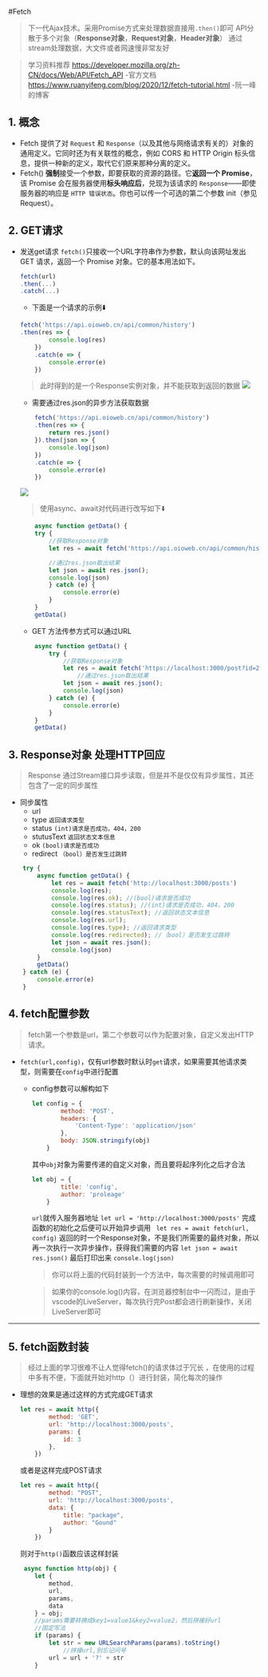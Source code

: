 #Fetch
> 下一代Ajax技术。采用Promise方式来处理数据直接用`.then()`即可
> API分散于多个对象（**Response对象**，**Request对象**，**Header对象**） 
> 通过stream处理数据，大文件或者网速慢非常友好

>学习资料推荐
https://developer.mozilla.org/zh-CN/docs/Web/API/Fetch_API  -官方文档
https://www.ruanyifeng.com/blog/2020/12/fetch-tutorial.html -阮一峰的博客


## 1. 概念
- Fetch 提供了对 `Request` 和 `Response`（以及其他与网络请求有关的）对象的通用定义。它同时还为有关联性的概念，例如 CORS 和 HTTP Origin 标头信息，提供一种新的定义，取代它们原来那种分离的定义。
- Fetch() **强制**接受一个参数，即要获取的资源的路径。它**返回一个 Promise**，该 Promise 会在服务器使用**标头响应后**，兑现为该请求的 `Response`——即使服务器的响应是 `HTTP 错误状态`。你也可以传一个可选的第二个参数 init（参见 Request）。

## 2. GET请求
- 发送get请求
    `fetch()`只接收一个URL字符串作为参数，默认向该网址发出 GET 请求，返回一个 Promise 对象。它的基本用法如下。
    ```js
    fetch(url)
    .then(...)
    .catch(...)
    ```
    - 下面是一个请求的示例:arrow_down:
    ```js
    fetch('https://api.oioweb.cn/api/common/history')
    .then(res => {
            console.log(res)
        })
        .catch(e => {
            console.error(e)
        })
    ```
    >此时得到的是一个Response实例对象，并不能获取到返回的数据
    ![](directlyReturn.png)
    - 需要通过res.json的异步方法获取数据
    ```js
        fetch('https://api.oioweb.cn/api/common/history')
        .then(res => {
            return res.json()
        }).then(json => {
            console.log(json)
        })
        .catch(e => {
            console.error(e)
        })
    ```
    ![](asyncResJson.png)

    >使用async、await对代码进行改写如下:arrow_down:
    ```js
        async function getData() {
        try {
            //获取Response对象
            let res = await fetch('https://api.oioweb.cn/api/common/history')

            //通过res.json取出结果
            let json = await res.json();
            console.log(json)
            } catch (e) {
                console.error(e)
            }
        }
        getData()
    ```
    - GET 方法传参方式可以通过URL
    ```js
        async function getData() {
            try {
                //获取Response对象
                let res = await fetch('https://localhost:3000/post?id=2')
                    //通过res.json取出结果
                let json = await res.json();
                console.log(json)
            } catch (e) {
                console.error(e)
            }
        }
        getData()
    ```
## 3. Response对象 处理HTTP回应
>Response 通过Stream接口异步读取，但是并不是仅仅有异步属性，其还包含了一定的同步属性
- 同步属性
  - url 
  - type    `返回请求类型`
  - status  `(int)请求是否成功，404，200`
  - stutusText  `返回状态文本信息`
  - ok  `(bool)请求是否成功`
  - redirect    `（bool）是否发生过跳转`
```js
    try {
        async function getData() {
            let res = await fetch('http://localhost:3000/posts')
            console.log(res);
            console.log(res.ok); //(bool)请求是否成功
            console.log(res.status); //(int)请求是否成功，404，200
            console.log(res.statusText); //返回状态文本信息
            console.log(res.url);
            console.log(res.type); //返回请求类型
            console.log(res.redirected); //（bool）是否发生过跳转
            let json = await res.json();
            console.log(json)
        }
        getData()
    } catch (e) {
        console.error(e)
    }
```
## 4. fetch配置参数
>fetch第一个参数是url，第二个参数可以作为配置对象，自定义发出HTTP请求。

- `fetch(url,config)`，仅有url参数时默认时`get`请求，如果需要其他请求类型，则需要在`config`中进行配置
  - config参数可以解构如下
    ```js
    let config = {
            method: 'POST',
            headers: {
                'Content-Type': 'application/json'
            },
            body: JSON.stringify(obj)
        }
    ```
    其中`obj`对象为需要传递的自定义对象，而且要将起序列化之后才合法
    ```js
    let obj = {
            title: 'config',
            author: 'proleage'
        }
    ```
    `url`就传入服务器地址
    `let url = 'http://localhost:3000/posts'`
    完成函数的初始化之后便可以开始异步调用
    ` let res = await fetch(url, config)`
    返回的时一个Response对象，不是我们所需要的最终对象，所以再一次执行一次异步操作，获得我们需要的内容
    `let json = await res.json()`
    最后打印出来
    `console.log(json)`
    >你可以将上面的代码封装到一个方法中，每次需要的时候调用即可

    >如果你的console.log()内容，在浏览器控制台中一闪而过，是由于vscode的LiveServer，每次执行完Post都会进行刷新操作，关闭LiveServer即可

-------------------------------------------
## 5. fetch函数封装
>经过上面的学习很难不让人觉得fetch()的请求体过于冗长 ，在使用的过程中多有不便，下面就开始对http（）进行封装，简化每次的操作
- 理想的效果是通过这样的方式完成GET请求
    ```js
    let res = await http({
            method: 'GET',
            url: 'http://localhost:3000/posts',
            params: {
                id: 3
            },
        })
    ```
    或者是这样完成POST请求
    ```js
    let res = await http({
            method: "POST",
            url: 'http://localhost:3000/posts',
            data: {
                title: "package",
                author: "Gound"
            }
        })
    ```
    则对于`http()`函数应该这样封装
    ```js
     async function http(obj) {
        let {
            method,
            url,
            params,
            data
        } = obj;
        //params需要转换成key1=value1&key2=value2，然后拼接好url
        //固定写法
        if (params) {
            let str = new URLSearchParams(params).toString()
                //拼接url,别忘记问号
            url = url + '?' + str
        }

    ```

